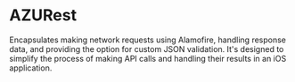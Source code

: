 # AZURest
Encapsulates making network requests using Alamofire, handling response data, and providing the option for custom JSON validation. It's designed to simplify the process of making API calls and handling their results in an iOS application.
